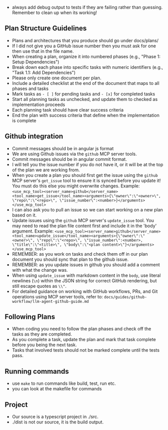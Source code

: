 - always add debug output to tests if they are failing rather than guessing. Remember to clean up when its working!

## Plan Structure Guidelines
- Plans and architectures that you produce should go under docs/plans/<new folder for this plan with issue number>
- If I did not give you a GitHub issue number then you must ask for one then use that in the file name. 
- When creating a plan, organize it into numbered phases (e.g., "Phase 1: Setup Dependencies")
- Break down each phase into specific tasks with numeric identifiers (e.g., "Task 1.1: Add Dependencies")
- Please only create one document per plan. 
- Include a detailed checklist at the end of the document that maps to all phases and tasks
- Mark tasks as `- [ ]` for pending tasks and `- [x]` for completed tasks
- Start all planning tasks as unchecked, and update them to checked as implementation proceeds
- Each planning task should have clear success criteria
- End the plan with success criteria that define when the implementation is complete

## Github integration

- Commit messages should be in angular js format
- We are using Github issues via the `github` MCP server tools.
- Commit messages should be in angular commit format.
- I will tell you the issue number if you do not have it, or it will be at the top of the plan we are working from.
- When you create a plan you should first get the issue using the `github` MCP server's `get_issue` tool to ensure it is synced before you update it! You must do this else you might overwrite changes. Example: `<use_mcp_tool><server_name>github</server_name><tool_name>get_issue</tool_name><arguments>{\"owner\":\"<owner>\", \"repo\":\"<repo>\", \"issue_number\":<number>}</arguments></use_mcp_tool>`
- I can also ask you to pull an issue so we can start working on a new plan based on it.
- Update issues using the `github` MCP server's `update_issue` tool. You may need to read the plan file content first and include it in the 'body' argument. Example: `<use_mcp_tool><server_name>github</server_name><tool_name>update_issue</tool_name><arguments>{\"owner\":\"<owner>\", \"repo\":\"<repo>\", \"issue_number\":<number>, \"title\":\"<title>\", \"body\":\"<plan content>\"}</arguments></use_mcp_tool>`
- REMEMBER: as you work on tasks and check them off in our plan document you should sync that plan to the github issue.
- REMEMBER: as you update issues in github you should add a comment with what the change was. 
- When using `update_issue` with markdown content in the `body`, use literal newlines (`\n`) within the JSON string for correct GitHub rendering, but still escape quotes as `\\"`.
- For detailed guidance on working with GitHub workflows, PRs, and Git operations using MCP server tools, refer to: `docs/guides/github-workflow/llm-agent-github-guide.md`


## Following Plans
- When coding you need to follow the plan phases and check off the tasks as they are completed.  
- As you complete a task, update the plan and mark that task complete before you being the next task. 
- Tasks that involved tests should not be marked complete until the tests pass. 



## Running commands
- use `make` to run commands like build, test, run etc. 
- you can look at the makefile for commands

## Project

- Our source is a typescript project in ./src. 
- ./dist is not our source, it is the build output.